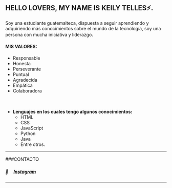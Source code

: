 ## HELLO LOVERS, MY NAME IS KEILY TELLES⚡.

Soy una estudiante guatemalteca, dispuesta a seguir aprendiendo y adquiriendo más conocimientos sobre el mundo de la tecnología, soy una persona con mucha iniciativa y liderazgo.
ㅤ

#### MIS VALORES:
- Responsable
- Honesta
- Perseverante
- Puntual
- Agradecida
- Empática
- Colaboradora 

ㅤ
* **Lenguajes en los cuales tengo algunos conocimientos:**
	* HTML
	* CSS
	* JavaScript
	* Python
	* Java
	* Entre otros.

-------------------------------------------------------------------------------------------------------------------------------

###CONTACTO
#####  👤 ㅤ[Instagram](https://instagram.com/k.tellesz_?igshid=MDM4ZDc5MmU= "Instagram")

-------------------------------------------------------------------------------------------------------------------------------

<!--
**kbtelles/kbtelles** is a ✨ _special_ ✨ repository because its `README.md` (this file) appears on your GitHub profile.

Here are some ideas to get you started:

- 🔭 I’m currently working on ...
- 🌱 I’m currently learning ...
- 👯 I’m looking to collaborate on ...
- 🤔 I’m looking for help with ...
- 💬 Ask me about ...
- 📫 How to reach me: ...
- 😄 Pronouns: ...
- ⚡ Fun fact: ...
-->
